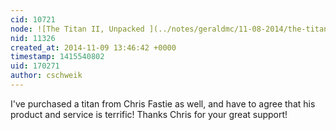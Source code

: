 ```yaml
---
cid: 10721
node: ![The Titan II, Unpacked ](../notes/geraldmc/11-08-2014/the-titan-ii-unpacked)
nid: 11326
created_at: 2014-11-09 13:46:42 +0000
timestamp: 1415540802
uid: 170271
author: cschweik
---
```


I've purchased a titan from Chris Fastie as well, and have to agree that his product and service is terrific! Thanks Chris for your great support!